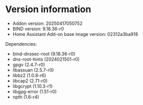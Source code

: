 # Version information

 * Addon version: 20250417050752
 * BIND version: 9.18.36-r0
 * Home Assistant Add-on base image version: 02312a3ba918

Dependencies:
 * bind-dnssec-root (9.18.36-r0)
 * dns-root-hints (2024021501-r0)
 * gpgv (2.4.7-r0)
 * libassuan (2.5.7-r0)
 * libbz2 (1.0.8-r6)
 * libcap2 (2.71-r0)
 * libgcrypt (1.10.3-r1)
 * libgpg-error (1.51-r0)
 * npth (1.6-r4)
